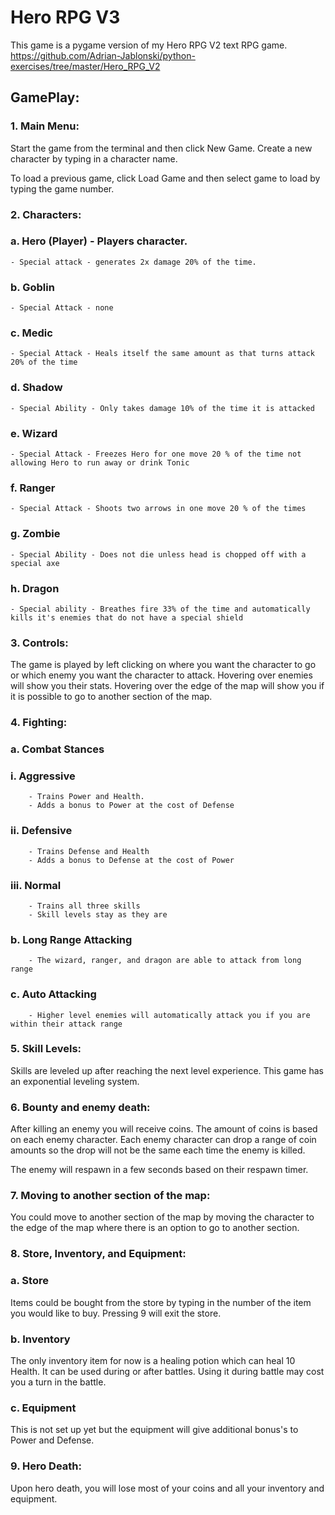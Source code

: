 # Hero RPG V3

This game is a pygame version of my Hero RPG V2 text RPG game. https://github.com/Adrian-Jablonski/python-exercises/tree/master/Hero_RPG_V2

## GamePlay:

### 1. Main Menu:

Start the game from the terminal and then click New Game. Create a new character by typing in a character name.

To load a previous game, click Load Game and then select game to load by typing the game number.

### 2. Characters:
### a. Hero (Player) - Players character.  
	- Special attack - generates 2x damage 20% of the time.
### b. Goblin
	- Special Attack - none
### c. Medic	
	- Special Attack - Heals itself the same amount as that turns attack 20% of the time
### d. Shadow
	- Special Ability - Only takes damage 10% of the time it is attacked
### e. Wizard
	- Special Attack - Freezes Hero for one move 20 % of the time not allowing Hero to run away or drink Tonic
### f. Ranger
	- Special Attack - Shoots two arrows in one move 20 % of the times
### g. Zombie
	- Special Ability - Does not die unless head is chopped off with a special axe
### h. Dragon
	- Special ability - Breathes fire 33% of the time and automatically kills it's enemies that do not have a special shield


### 3. Controls:

The game is played by left clicking on where you want the character to go or which enemy you want the character to attack. 
Hovering over enemies will show you their stats. Hovering over the edge of the map will show you if it is possible to go to another section of the map.

### 4. Fighting:

### a. Combat Stances 
###     i. Aggressive 
        - Trains Power and Health.
        - Adds a bonus to Power at the cost of Defense
###     ii. Defensive 
        - Trains Defense and Health
        - Adds a bonus to Defense at the cost of Power
###     iii. Normal 
        - Trains all three skills
        - Skill levels stay as they are

### b. Long Range Attacking
        - The wizard, ranger, and dragon are able to attack from long range

### c. Auto Attacking
        - Higher level enemies will automatically attack you if you are within their attack range

### 5. Skill Levels:

Skills are leveled up after reaching the next level experience. This game has an exponential leveling system.

### 6. Bounty and enemy death:

After killing an enemy you will receive coins. The amount of coins is based on each enemy character. Each enemy character can drop a range of coin amounts so the drop will not be the same each time the enemy is killed. 

The enemy will respawn in a few seconds based on their respawn timer.

### 7. Moving to another section of the map:

You could move to another section of the map by moving the character to the edge of the map where there is an option to go to another section.

### 8. Store, Inventory, and Equipment:

### a. Store

Items could be bought from the store by typing in the number of the item you would like to buy. Pressing 9 will exit the store.

### b. Inventory

The only inventory item for now is a healing potion which can heal 10 Health. It can be used during or after battles. Using it during battle may cost you a turn in the battle.

### c. Equipment

This is not set up yet but the equipment will give additional bonus's to Power and Defense.

### 9. Hero Death:

Upon hero death, you will lose most of your coins and all your inventory and equipment.